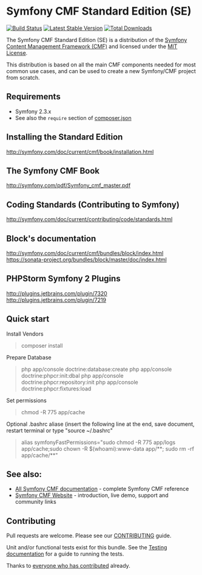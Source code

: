 # Symfony CMF Standard Edition (SE)

[![Build Status](https://secure.travis-ci.org/symfony-cmf/standard-edition.png?branch=master)](http://travis-ci.org/symfony-cmf/standard-edition)
[![Latest Stable Version](https://poser.pugx.org/symfony-cmf/standard-edition/version.png)](https://packagist.org/packages/symfony-cmf/standard-edition)
[![Total Downloads](https://poser.pugx.org/symfony-cmf/standard-edition/d/total.png)](https://packagist.org/packages/symfony-cmf/standard-edition)

The Symfony CMF Standard Edition (SE) is a distribution of the
[Symfony Content Management Framework (CMF)](http://cmf.symfony.com/)
and licensed under the [MIT License](LICENSE).

This distribution is based on all the main CMF components needed for most common
use cases, and can be used to create a new Symfony/CMF project from scratch.

## Requirements

* Symfony 2.3.x
* See also the `require` section of [composer.json](composer.json)

## Installing the Standard Edition
http://symfony.com/doc/current/cmf/book/installation.html

## The Symfony CMF Book
http://symfony.com/pdf/Symfony_cmf_master.pdf

## Coding Standards (Contributing to Symfony)
http://symfony.com/doc/current/contributing/code/standards.html

## Block's documentation
http://symfony.com/doc/current/cmf/bundles/block/index.html
https://sonata-project.org/bundles/block/master/doc/index.html

## PHPStorm Symfony 2 Plugins
http://plugins.jetbrains.com/plugin/7320
http://plugins.jetbrains.com/plugin/7219

## Quick start

Install Vendors
> composer install

Prepare Database
> php app/console doctrine:database:create
> php app/console doctrine:phpcr:init:dbal
> php app/console doctrine:phpcr:repository:init
> php app/console doctrine:phpcr:fixtures:load

Set permissions
> chmod -R 775 app/cache

Optional .bashrc aliase (insert the following line at the end, save document, restart terminal or type "source ~/.bashrc"
> alias symfonyFastPermissions="sudo chmod -R 775 app/logs app/cache;sudo chown -R $(whoami):www-data app/\**; sudo rm -rf app/cache/**"

## See also:

* [All Symfony CMF documentation](http://symfony.com/doc/master/cmf/index.html) - complete Symfony CMF reference
* [Symfony CMF Website](http://cmf.symfony.com/) - introduction, live demo, support and community links

## Contributing

Pull requests are welcome. Please see our [CONTRIBUTING](https://github.com/symfony-cmf/symfony-cmf-docs/blob/master/CONTRIBUTING.md) guide.

Unit and/or functional tests exist for this bundle. See the
[Testing documentation](http://symfony.com/doc/master/cmf/components/testing.html)
for a guide to running the tests.

Thanks to
[everyone who has contributed](https://github.com/symfony-cmf/standard-edition/contributors) already.
